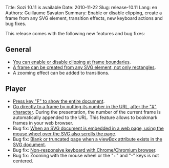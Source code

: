 Title: Sozi 10.11 is available
Date: 2010-11-22
Slug: release-10.11
Lang: en
Authors: Guillaume Savaton
Summary:
    Enable or disable clipping, create a frame from any SVG element, transition effects, new keyboard actions and bug fixes.

This release comes with the following new features and bug fixes:

General
-------

* [You can enable or disable clipping at frame boundaries](http://github.com/sozi-projects/Sozi/issues/#issue/4).
* [A frame can be created from any SVG element, not only rectangles](http://github.com/sozi-projects/Sozi/issues/closed/#issue/20).
* A zooming effect can be added to transitions.

Player
------

* [Press key "F" to show the entire document](http://github.com/sozi-projects/Sozi/issues/#issue/5).
* [Go directly to a frame by putting its number in the URL, after the "#" character](http://github.com/sozi-projects/Sozi/issues/#issue/6). During the presentation, the number of the current frame is automatically appended to the URL. This feature allows to bookmark frames in your web browser.
* Bug fix: [When an SVG document is embedded in a web page, using the mouse wheel over the SVG also scrolls the page](http://github.com/sozi-projects/Sozi/issues/closed/#issue/2).
* Bug fix: [Blank or truncated page when a viewBox attribute exists in the SVG document](http://github.com/sozi-projects/Sozi/issues#issue/9).
* Bug fix: [Non-responsive keyboard with Chrome/Chromium browser](http://github.com/sozi-projects/Sozi/issues/#issue/5).
* Bug fix: Zooming with the mouse wheel or the "+" and "-" keys is not centered.

